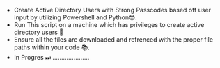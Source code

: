 - Create Active Directory Users with Strong Passcodes based off user input by utilizing Powershell and Python😎.
- Run This script on a machine which has privileges to create active directory users 🔐
- Ensure all the files are downloaded and refrenced with the proper file paths within your code 📚.
- In Progres ⏭ .....................
